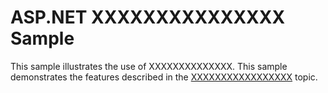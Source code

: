 # ASP.NET XXXXXXXXXXXXXXX Sample

This sample illustrates the use of XXXXXXXXXXXXXX. This sample demonstrates the features described in the [XXXXXXXXXXXXXXXXX](https://docs.microsoft.com/aspnet/core/XXXXXXXXXXXXXXXXXXXXX) topic.
